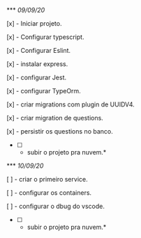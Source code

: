 *** *09/09/20*

[x] - Iniciar projeto.

[x] - Configurar typescript.

[x] - Configurar Eslint.

[x] - instalar express.

[x] - configurar Jest.

[x] - configurar TypeOrm.

[x] - criar migrations com plugin de UUIDV4.

[x] - criar migration de questions.

[x] - persistir os questions no banco.

*[ ] - subir o projeto pra nuvem.*


*** *10/09/20*

[ ] - criar o primeiro service.

[ ] - configurar os containers.

[ ] - configurar o dbug do vscode.

*[ ] - subir o projeto pra nuvem.*
